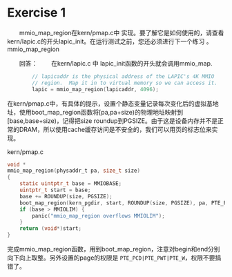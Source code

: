 # Exercise 1

　　mmio_map_region在kern/pmap.c中 实现。要了解它是如何使用的，请查看 kern/lapic.c的开头lapic_init。在运行测试之前，您还必须进行下一个练习 。 mmio_map_region

　　回答：
　　在kern/lapic.c 中 lapic_init函数的开头就会调用mmio_map.

```c
        // lapicaddr is the physical address of the LAPIC's 4K MMIO
        // region.  Map it in to virtual memory so we can access it.
        lapic = mmio_map_region(lapicaddr, 4096);
```

​		在kern/pmap.c中，有具体的提示，设置个静态变量记录每次变化后的虚拟基地址，使用boot_map_region函数将[pa,pa+size)的物理地址映射到[base,base+size)，记得把size roundup到PGSIZE。由于这是设备内存并不是正常的DRAM，所以使用cache缓存访问是不安全的，我们可以用页的标志位来实现。

kern/pmap.c

```c
void *
mmio_map_region(physaddr_t pa, size_t size)
{
    static uintptr_t base = MMIOBASE;
	uintptr_t start = base;
	base += ROUNDUP(size, PGSIZE);
	boot_map_region(kern_pgdir, start, ROUNDUP(size, PGSIZE), pa, PTE_PCD|PTE_PWT|PTE_W);
	if (base > MMIOLIM) {
		panic("mmio_map_region overflows MMIOLIM");
	}
	return (void*)start;
}
```

完成mmio_map_region函数，用到boot_map_region，注意对begin和end分别向下向上取整。另外设置的page的权限是 `PTE_PCD|PTE_PWT|PTE_W`，权限不要搞错了。
